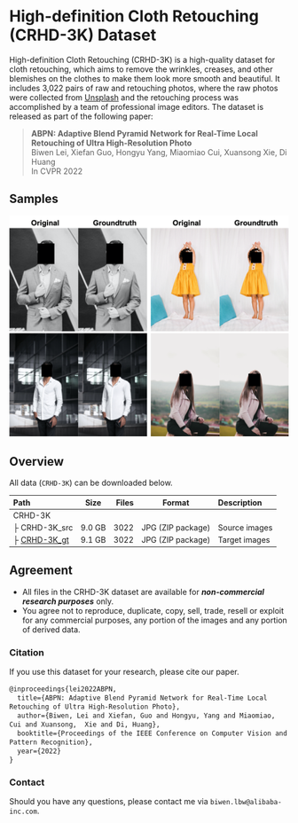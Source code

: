 # High-definition Cloth Retouching (CRHD-3K) Dataset 
High-definition Cloth Retouching (CRHD-3K) is a high-quality dataset for cloth retouching, which aims to remove the wrinkles, creases, and other blemishes on the clothes to make them look more smooth and beautiful. It includes 3,022 pairs of raw and retouching photos, where the raw photos were collected from [Unsplash](https://unsplash.dogedoge.com) and the retouching process was accomplished by a team of professional image editors. The dataset is released as part of the following paper:

> **ABPN: Adaptive Blend Pyramid Network for Real-Time Local Retouching of Ultra High-Resolution Photo**<br>
> Biwen Lei, Xiefan Guo, Hongyu Yang, Miaomiao Cui, Xuansong Xie, Di Huang<br>
> In CVPR 2022<br>

## Samples
![sample_images](samples/sample.png)

## Overview
All data (`CRHD-3K`) can be downloaded below.

| Path   |  Size   |  Files  |    Format   | Description                   |
| :----- | :---:   |   ---:  |    :---:    | :-------                      |
| CRHD-3K          |         |      |      |
| &boxvr;&nbsp;CRHD-3K_src | 9.0 GB  | 3022 | JPG (ZIP package)  | Source images                 |
| &boxvr;&nbsp;[CRHD-3K_gt](https://drive.google.com/file/d/11fvSuR4qCK9gppu3i9G1qG1zWRk0RM_x/view?usp=sharing)  | 9.1 GB  | 3022 | JPG (ZIP package)  | Target images                 |


## Agreement
- All files in the CRHD-3K dataset are available for ***non-commercial research purposes*** only.
- You agree not to reproduce, duplicate, copy, sell, trade, resell or exploit for any commercial purposes, any portion of the images and any portion of derived data.

### Citation
If you use this dataset for your research, please cite our paper.
```
@inproceedings{lei2022ABPN,
  title={ABPN: Adaptive Blend Pyramid Network for Real-Time Local Retouching of Ultra High-Resolution Photo},
  author={Biwen, Lei and Xiefan, Guo and Hongyu, Yang and Miaomiao, Cui and Xuansong,  Xie and Di, Huang},
  booktitle={Proceedings of the IEEE Conference on Computer Vision and Pattern Recognition},
  year={2022}
}
```


### Contact
Should you have any questions, please contact me via `biwen.lbw@alibaba-inc.com`.
